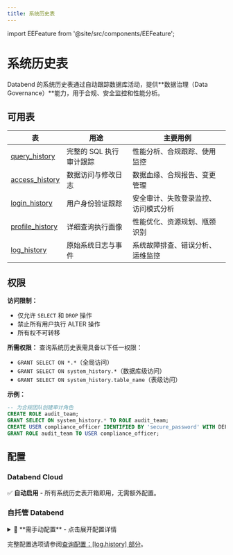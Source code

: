 ```yaml
---
title: 系统历史表
---
```


import EEFeature from '@site/src/components/EEFeature';

<EEFeature featureName='SYSTEM HISTORY'/>

# 系统历史表

Databend 的系统历史表通过自动跟踪数据库活动，提供**数据治理（Data Governance）**能力，用于合规、安全监控和性能分析。

## 可用表

| 表 | 用途 | 主要用例 |
|-------|---------|---------------|
| [query_history](query-history.md) | 完整的 SQL 执行审计跟踪 | 性能分析、合规跟踪、使用监控 |
| [access_history](access-history.md) | 数据访问与修改日志 | 数据血缘、合规报告、变更管理 |
| [login_history](login-history.md) | 用户身份验证跟踪 | 安全审计、失败登录监控、访问模式分析 |
| [profile_history](profile-history.md) | 详细查询执行画像 | 性能优化、资源规划、瓶颈识别 |
| [log_history](log-history.md) | 原始系统日志与事件 | 系统故障排查、错误分析、运维监控 |

## 权限

**访问限制：**
- 仅允许 `SELECT` 和 `DROP` 操作
- 禁止所有用户执行 ALTER 操作
- 所有权不可转移

**所需权限：**
查询系统历史表需具备以下任一权限：
- `GRANT SELECT ON *.*`（全局访问）
- `GRANT SELECT ON system_history.*`（数据库级访问）
- `GRANT SELECT ON system_history.table_name`（表级访问）

**示例：**
```sql
-- 为合规团队创建审计角色
CREATE ROLE audit_team;
GRANT SELECT ON system_history.* TO ROLE audit_team;
CREATE USER compliance_officer IDENTIFIED BY 'secure_password' WITH DEFAULT_ROLE='audit_team';
GRANT ROLE audit_team TO USER compliance_officer;
```

## 配置

### Databend Cloud
✅ **自动启用** - 所有系统历史表开箱即用，无需额外配置。

### 自托管 Databend

<details>
<summary>📝 **需手动配置** - 点击展开配置详情</summary>

#### 最小配置
启用系统历史表需在 `databend-query.toml` 中配置全部 5 张表：

```toml
[log.history]
on = true

# 必须配置全部 5 张表才能启用历史记录
# retention 为可选项（默认 168 小时 = 7 天）
[[log.history.tables]]
table_name = "query_history"
retention = 168  # 可选：7 天（默认）

[[log.history.tables]]
table_name = "login_history"
retention = 168  # 可选：7 天（默认）

[[log.history.tables]]
table_name = "access_history"
retention = 168  # 可选：7 天（默认）

[[log.history.tables]]
table_name = "profile_history"
retention = 168  # 可选：7 天（默认）

[[log.history.tables]]
table_name = "log_history"
retention = 168  # 可选：7 天（默认）
```

#### 自定义存储（可选）
默认情况下，历史表使用主数据库存储。如需独立 S3 存储：

```toml
[log.history]
on = true
storage_on = true

[log.history.storage]
type = "s3"

[log.history.storage.s3]
bucket = "your-history-bucket"
root = "history_tables"
endpoint_url = "https://s3.amazonaws.com"
access_key_id = "your-access-key"
secret_access_key = "your-secret-key"


[[log.history.tables]]
table_name = "query_history"

[[log.history.tables]]
table_name = "profile_history"

[[log.history.tables]]
table_name = "login_history"

[[log.history.tables]]
table_name = "access_history"
```

> ⚠️ **注意：** 更改存储配置时，现有历史表将被删除并重新创建。

</details>

完整配置选项请参阅[查询配置：[log.history] 部分](/guides/deploy/references/node-config/query-config#loghistory-section)。